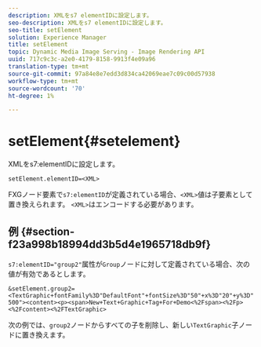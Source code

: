 ```yaml
---
description: XMLをs7 elementIDに設定します。
seo-description: XMLをs7 elementIDに設定します。
seo-title: setElement
solution: Experience Manager
title: setElement
topic: Dynamic Media Image Serving - Image Rendering API
uuid: 717c9c3c-a2e0-4179-8158-9913f4e09a96
translation-type: tm+mt
source-git-commit: 97a84e8e7edd3d834ca42069eae7c09c00d57938
workflow-type: tm+mt
source-wordcount: '70'
ht-degree: 1%

---
```



# setElement{#setelement}

XMLをs7:elementIDに設定します。

`setElement.elementID=<XML>`

FXGノード要素で`s7:elementID`が定義されている場合、`<XML>`値は子要素として置き換えられます。 `<XML>`はエンコードする必要があります。

## 例 {#section-f23a998b18994dd3b5d4e1965718db9f}

`s7:elementID="group2"`属性が`Group`ノードに対して定義されている場合、次の値が有効であるとします。

`&setElement.group2=<TextGraphic+fontFamily%3D"DefaultFont"+fontSize%3D"50"+x%3D"20"+y%3D"500"><content><p><span>New+Text+Graphic+Tag+For+Demo<%2Fspan><%2Fp><%2Fcontent><%2FTextGraphic>`

次の例では、`group2`ノードからすべての子を削除し、新しい`TextGraphic`子ノードに置き換えます。
